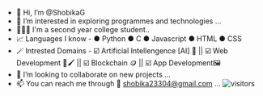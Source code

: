- 👋 Hi, I’m @ShobikaG
- 👀 I’m interested in exploring programmes and technologies ...
- 👩🏻‍🎓 I'm a second year college student..
- 📈 Languages I know -
            ● Python
            ● C
            ● Javascript
            ● HTML
            ● CSS
- 🪄 Intrested Domains -
            ☑️ Artificial Intellengence [AI] 🤖 ||
            ☑️ Web Development 🎨🖌️ ||
            ☑️ Blockchain 🪙 ||
            ☑️ App Development🖼️
- 💞️ I’m looking to collaborate on new projects  ...
- 📫 You can reach me through 📩 shobika23304@gmail.com ...
   ![visitors](https://visitor-badge.laobi.icu/badge?page_id=ShobikaG/ShobikaG)

<!---
ShobikaG/ShobikaG is a ✨ special ✨ repository because its `README.md` (this file) appears on your GitHub profile.
You can click the Preview link to take a look at your changes.
--->
